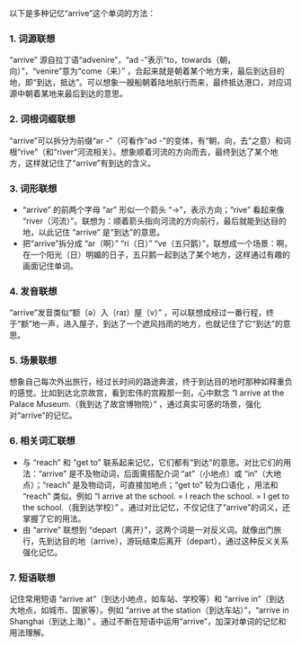 以下是多种记忆“arrive”这个单词的方法：

### 1. 词源联想
“arrive” 源自拉丁语“advenire”，“ad -”表示“to，towards（朝，向）”，“venire”意为“come（来）” ，合起来就是朝着某个地方来，最后到达目的地，即“到达，抵达”。可以想象一艘船朝着陆地航行而来，最终抵达港口，对应词源中朝着某地来最后到达的意思。

### 2. 词根词缀联想
“arrive”可以拆分为前缀“ar -”（可看作“ad -”的变体，有“朝，向，去”之意）和词根“rive”（和“river”河流相关）。想象顺着河流的方向而去，最终到达了某个地方，这样就记住了“arrive”有到达的含义。

### 3. 词形联想
 - “arrive” 的前两个字母 “ar” 形似一个箭头 “→”，表示方向；“rive” 看起来像 “river（河流）”。联想为：顺着箭头指向河流的方向前行，最后就能到达目的地，以此记住 “arrive” 是“到达”的意思。
 - 把“arrive”拆分成 “ar（啊）”  “ri（日）”  “ve（五只鹅）”，联想成一个场景：啊，在一个阳光（日）明媚的日子，五只鹅一起到达了某个地方，这样通过有趣的画面记住单词。

### 4. 发音联想
“arrive”发音类似“额（ə）入（raɪ）屋（v）” ，可以联想成经过一番行程，终于“额”地一声，进入屋子，到达了一个遮风挡雨的地方，也就记住了它“到达”的意思。

### 5. 场景联想
想象自己每次外出旅行，经过长时间的路途奔波，终于到达目的地时那种如释重负的感觉。比如到达北京故宫，看到宏伟的宫殿那一刻，心中默念 “I arrive at the Palace Museum.（我到达了故宫博物院）” ，通过真实可感的场景，强化对“arrive”的记忆。

### 6. 相关词汇联想
 - 与 “reach” 和 “get to” 联系起来记忆，它们都有“到达”的意思。对比它们的用法：“arrive” 是不及物动词，后面需搭配介词 “at”（小地点）或 “in”（大地点）；“reach” 是及物动词，可直接加地点；“get to” 较为口语化 ，用法和 “reach” 类似。例如 “I arrive at the school. = I reach the school. = I get to the school.（我到达学校）” 。通过对比记忆，不仅记住了“arrive”的词义，还掌握了它的用法。
 - 由 “arrive” 联想到 “depart（离开）”，这两个词是一对反义词。就像出门旅行，先到达目的地（arrive），游玩结束后离开（depart），通过这种反义关系强化记忆。

### 7. 短语联想
记住常用短语 “arrive at”（到达小地点，如车站、学校等）和 “arrive in”（到达大地点，如城市、国家等）。例如 “arrive at the station（到达车站）”，“arrive in Shanghai（到达上海）” 。通过不断在短语中运用“arrive”，加深对单词的记忆和用法理解。 
